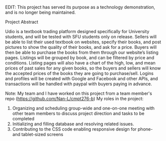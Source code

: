EDIT: This project has served its purpose as a technology demonstration, and is no longer being maintained.

Project Abstract

Udio is a textbook trading platform designed specifically for University students, and will be tested with SFU students only on release. 
Sellers will be able to list their used textbook on websites, specify their books,  and post pictures to show the quality of their books, 
and ask for a price. Buyers will then be able to purchase the books from them through our website’s listing pages. Listings will be grouped 
by book, and can be filtered by price and conditions. Listing pages will also have a chart of the high, low, and mean prices of past sales 
for any given books, so the buyers and sellers will know the accepted prices of the books they are going to purchase/sell. Logins and profiles 
will be created with Google and Facebook and other APIs, and transactions will be handled with paypal with buyers paying in advance.

Note: My team and I have worked on this project from a team member's repo (https://github.com/Nan-L/cmpt276-b)
My roles in the project:
1)  Organizing and scheduling group-wide and one-on-one meeting with other team members to discuss project direction and tasks to be completed
2)  Initializing and filling database and resolving related issues.
3)  Contributing to the CSS code enabling responsive design for phone- and tablet-sized screens
